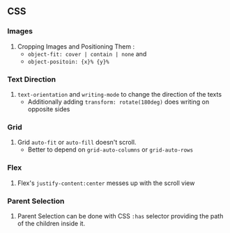 ## CSS

### Images

1. Cropping Images and Positioning Them :
    - `object-fit: cover | contain | none` and
    - `object-positoin: {x}% {y}%`


### Text Direction

1. `text-orientation` and `writing-mode` to change the direction of the texts
    - Additionally adding `transform: rotate(180deg)` does writing on opposite sides

### Grid

1. Grid `auto-fit` or `auto-fill` doesn't scroll.
    - Better to depend on `grid-auto-columns` or `grid-auto-rows`

### Flex

1. Flex's `justify-content:center` messes up with the scroll view

### Parent Selection

1. Parent Selection can be done with CSS `:has` selector providing the path of the children inside it.